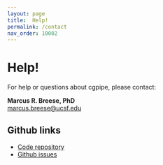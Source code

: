 ```yaml
---
layout: page
title:  Help!
permalink: /contact
nav_order: 10002
---
```


# Help!

For help or questions about cgpipe, please contact:

**Marcus R. Breese, PhD**  
marcus.breese@ucsf.edu

## Github links
* [Code repository](https://github.com/compgen-io/cgpipe)
* [Github issues](https://github.com/compgen-io/cgpipe/issues)

